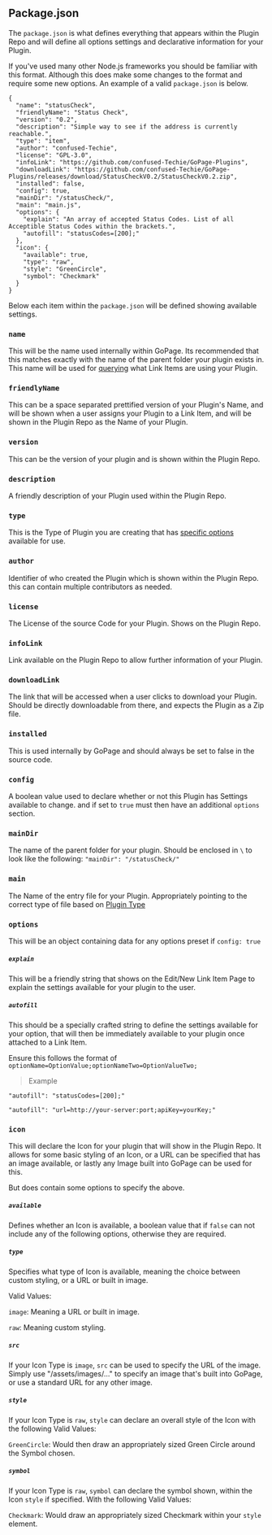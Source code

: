 ## Package.json

The `package.json` is what defines everything that appears within the Plugin Repo and will define all options settings and declarative information for your Plugin.

If you've used many other Node.js frameworks you should be familiar with this format. Although this does make some changes to the format and require some new options. An example of a valid `package.json` is below.

````
{
  "name": "statusCheck",
  "friendlyName": "Status Check",
  "version": "0.2",
  "description": "Simple way to see if the address is currently reachable.",
  "type": "item",
  "author": "confused-Techie",
  "license": "GPL-3.0",
  "infoLink": "https://github.com/confused-Techie/GoPage-Plugins",
  "downloadLink": "https://github.com/confused-Techie/GoPage-Plugins/releases/download/StatusCheckV0.2/StatusCheckV0.2.zip",
  "installed": false,
  "config": true,
  "mainDir": "/statusCheck/",
  "main": "main.js",
  "options": {
    "explain": "An array of accepted Status Codes. List of all Acceptible Status Codes within the brackets.",
    "autofill": "statusCodes=[200];"
  },
  "icon": {
    "available": true,
    "type": "raw",
    "style": "GreenCircle",
    "symbol": "Checkmark"
  }
}
````

Below each item within the `package.json` will be defined showing available settings.

### `name`

This will be the name used internally within GoPage. Its recommended that this matches exactly with the name of the parent folder your plugin exists in. This name will be used for [querying](javascriptapi.md) what Link Items are using your Plugin.

### `friendlyName`

This can be a space separated prettified version of your Plugin's Name, and will be shown when a user assigns your Plugin to a Link Item, and will be shown in the Plugin Repo as the Name of your Plugin.

### `version`

This can be the version of your plugin and is shown within the Plugin Repo.

### `description`

A friendly description of your Plugin used within the Plugin Repo.

### `type`

This is the Type of Plugin you are creating that has [specific options](types.md) available for use.

### `author`

Identifier of who created the Plugin which is shown within the Plugin Repo. this can contain multiple contributors as needed.

### `license`

The License of the source Code for your Plugin. Shows on the Plugin Repo.

### `infoLink`

Link available on the Plugin Repo to allow further information of your Plugin.

### `downloadLink`

The link that will be accessed when a user clicks to download your Plugin. Should be directly downloadable from there, and expects the Plugin as a Zip file.

### `installed`

This is used internally by GoPage and should always be set to false in the source code.

### `config`

A boolean value used to declare whether or not this Plugin has Settings available to change. and if set to `true` must then have an additional `options` section.

### `mainDir`

The name of the parent folder for your plugin. Should be enclosed in `\` to look like the following:
`"mainDir": "/statusCheck/"`

### `main`

The Name of the entry file for your Plugin. Appropriately pointing to the correct type of file based on [Plugin Type](types.md)

### `options`

This will be an object containing data for any options preset if `config: true`

  ##### `explain`

  This will be a friendly string that shows on the Edit/New Link Item Page to explain the settings available for your plugin to the user.

  ##### `autofill`

  This should be a specially crafted string to define the settings available for your option, that will then be immediately available to your plugin once attached to a Link Item.

  Ensure this follows the format of `optionName=OptionValue;optionNameTwo=OptionValueTwo;`

  > Example

  ````
  "autofill": "statusCodes=[200];"
  ````
  ````
  "autofill": "url=http://your-server:port;apiKey=yourKey;"
  ````

### `icon`

This will declare the Icon for your plugin that will show in the Plugin Repo. It allows for some basic styling of an Icon, or a URL can be specified that has an image available, or lastly any Image built into GoPage can be used for this.

But does contain some options to specify the above.

  ##### `available`

  Defines whether an Icon is available, a boolean value that if `false` can not include any of the following options, otherwise they are required.

  ##### `type`

  Specifies what type of Icon is available, meaning the choice between custom styling, or a URL or built in image.

  Valid Values:

  `image`: Meaning a URL or built in image.

  `raw`: Meaning custom styling.

  ##### `src`

  If your Icon Type is `image`, `src` can be used to specify the URL of the image. Simply use "/assets/images/..." to specify an image that's built into GoPage, or use a standard URL for any other image. 

  ##### `style`

  If your Icon Type is `raw`, `style` can declare an overall style of the Icon with the following Valid Values:

  `GreenCircle`: Would then draw an appropriately sized Green Circle around the Symbol chosen.

  ##### `symbol`

  If your Icon Type is `raw`, `symbol` can declare the symbol shown, within the Icon `style` if specified. With the following Valid Values:

  `Checkmark`: Would draw an appropriately sized Checkmark within your `style` element.
